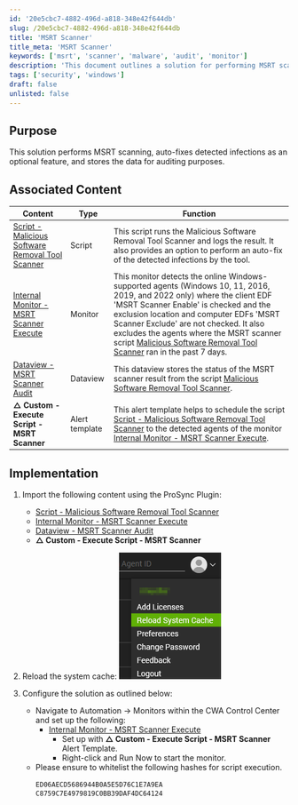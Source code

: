 ```yaml
---
id: '20e5cbc7-4882-496d-a818-348e42f644db'
slug: /20e5cbc7-4882-496d-a818-348e42f644db
title: 'MSRT Scanner'
title_meta: 'MSRT Scanner'
keywords: ['msrt', 'scanner', 'malware', 'audit', 'monitor']
description: 'This document outlines a solution for performing MSRT scanning, including optional auto-fix features for detected infections and data storage for auditing purposes. It includes associated scripts, monitors, and dataviews necessary for implementation.'
tags: ['security', 'windows']
draft: false
unlisted: false
---
```


## Purpose

This solution performs MSRT scanning, auto-fixes detected infections as an optional feature, and stores the data for auditing purposes.

## Associated Content

| Content                                                                 | Type     | Function                                                                                                                                                                                                                                                                                                                                                          |
|-------------------------------------------------------------------------|----------|-------------------------------------------------------------------------------------------------------------------------------------------------------------------------------------------------------------------------------------------------------------------------------------------------------------------------------------------------------------------|
| [Script - Malicious Software Removal Tool Scanner](/docs/18a8b802-bc6a-42a8-859b-89c93fed4257) | Script   | This script runs the Malicious Software Removal Tool Scanner and logs the result. It also provides an option to perform an auto-fix of the detected infections by the tool.                                                                                                                                                                                      |
| [Internal Monitor - MSRT Scanner Execute](/docs/52caa288-ae6c-4047-a2d1-6d34b806d673) | Monitor  | This monitor detects the online Windows-supported agents (Windows 10, 11, 2016, 2019, and 2022 only) where the client EDF 'MSRT Scanner Enable' is checked and the exclusion location and computer EDFs 'MSRT Scanner Exclude' are not checked. It also excludes the agents where the MSRT scanner script [Malicious Software Removal Tool Scanner](/docs/18a8b802-bc6a-42a8-859b-89c93fed4257) ran in the past 7 days. |
| [Dataview - MSRT Scanner Audit](/docs/3b6465a0-54e7-45ce-94b2-000ac55c6a26) | Dataview | This dataview stores the status of the MSRT scanner result from the script [Malicious Software Removal Tool Scanner](/docs/18a8b802-bc6a-42a8-859b-89c93fed4257).                                                                                                                                                                                             |
| **△ Custom - Execute Script - MSRT Scanner**                          | Alert template | This alert template helps to schedule the script [Script - Malicious Software Removal Tool Scanner](/docs/18a8b802-bc6a-42a8-859b-89c93fed4257) to the detected agents of the monitor [Internal Monitor - MSRT Scanner Execute](/docs/52caa288-ae6c-4047-a2d1-6d34b806d673).                                                                                       |

## Implementation

1. Import the following content using the ProSync Plugin:
   - [Script - Malicious Software Removal Tool Scanner](/docs/18a8b802-bc6a-42a8-859b-89c93fed4257)
   - [Internal Monitor - MSRT Scanner Execute](/docs/52caa288-ae6c-4047-a2d1-6d34b806d673)
   - [Dataview - MSRT Scanner Audit](/docs/3b6465a0-54e7-45ce-94b2-000ac55c6a26)
   - **△ Custom - Execute Script - MSRT Scanner**

2. Reload the system cache:
   ![Reload Cache](../../static/img/MSRT-Scanner/image_1.png)

3. Configure the solution as outlined below:
   - Navigate to Automation → Monitors within the CWA Control Center and set up the following:
     - [Internal Monitor - MSRT Scanner Execute](/docs/52caa288-ae6c-4047-a2d1-6d34b806d673)
       - Set up with **△ Custom - Execute Script - MSRT Scanner** Alert Template.
       - Right-click and Run Now to start the monitor.
   - Please ensure to whitelist the following hashes for script execution.
     ```
     ED06AECD5686944B0A5E5D76C1E7A9EA
     C8759C7E4979819C0BB39DAF4DC64124
     ```



